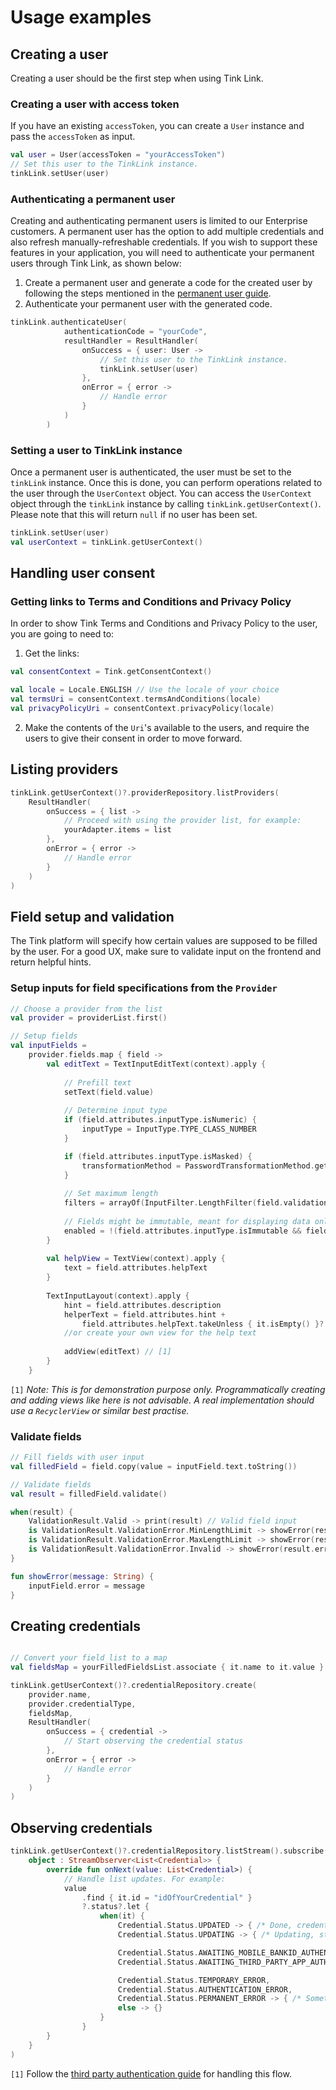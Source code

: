 # Usage examples

## Creating a user

Creating a user should be the first step when using Tink Link.

### Creating a user with access token

If you have an existing `accessToken`, you can create a `User` instance and pass the `accessToken` as input.

```kotlin
val user = User(accessToken = "yourAccessToken")
// Set this user to the TinkLink instance.
tinkLink.setUser(user)
```

### Authenticating a permanent user

Creating and authenticating permanent users is limited to our Enterprise customers. A permanent user has the option to add multiple credentials and also refresh manually-refreshable credentials. 
If you wish to support these features in your application, you will need to authenticate your permanent users through Tink Link, as shown below:

1. Create a permanent user and generate a code for the created user by following the steps mentioned in the [permanent user guide](https://docs.tink.com/resources/tutorials/permanent-users).
2. Authenticate your permanent user with the generated code.

```kotlin
tinkLink.authenticateUser(
            authenticationCode = "yourCode",
            resultHandler = ResultHandler(
                onSuccess = { user: User ->
                    // Set this user to the TinkLink instance.
                    tinkLink.setUser(user)
                },
                onError = { error ->
                    // Handle error
                }
            )
        )
```
### Setting a user to TinkLink instance

Once a permanent user is authenticated, the user must be set to the `tinkLink` instance. Once this is done, you can perform operations related to the user through the `UserContext` object. 
You can access the `UserContext` object through the `tinkLink` instance by calling `tinkLink.getUserContext()`. Please note that this will return `null` if no user has been set.

```kotlin
tinkLink.setUser(user)
val userContext = tinkLink.getUserContext()
```

## Handling user consent

### Getting links to Terms and Conditions and Privacy Policy

In order to show Tink Terms and Conditions and Privacy Policy to the user, you are going to need to:

1. Get the links:

```kotlin
val consentContext = Tink.getConsentContext()

val locale = Locale.ENGLISH // Use the locale of your choice
val termsUri = consentContext.termsAndConditions(locale)
val privacyPolicyUri = consentContext.privacyPolicy(locale)
```

2. Make the contents of the `Uri`'s available to the users, and require the users to give their consent in order to move forward.

## Listing providers

```kotlin
tinkLink.getUserContext()?.providerRepository.listProviders(
    ResultHandler(
        onSuccess = { list ->
            // Proceed with using the provider list, for example:
            yourAdapter.items = list
        },
        onError = { error ->
            // Handle error
        }
    )
)
```

## Field setup and validation

The Tink platform will specify how certain values are supposed to be filled by the user. For a good UX, make sure to validate input on the frontend and return helpful hints.

### Setup inputs for field specifications from the `Provider`
```kotlin
// Choose a provider from the list
val provider = providerList.first()

// Setup fields
val inputFields = 
    provider.fields.map { field ->
        val editText = TextInputEditText(context).apply {
        
            // Prefill text
            setText(field.value)
            
            // Determine input type
            if (field.attributes.inputType.isNumeric) {
                inputType = InputType.TYPE_CLASS_NUMBER
            }

            if (field.attributes.inputType.isMasked) {
                transformationMethod = PasswordTransformationMethod.getInstance()
            }
            
            // Set maximum length
            filters = arrayOf(InputFilter.LengthFilter(field.validationRules.maxLength))
            
            // Fields might be immutable, meant for displaying data only
            enabled = !(field.attributes.inputType.isImmutable && field.value.isNotEmpty())
        }
        
        val helpView = TextView(context).apply {
            text = field.attributes.helpText
        }
        
        TextInputLayout(context).apply {
            hint = field.attributes.description
            helperText = field.attributes.hint +
                field.attributes.helpText.takeUnless { it.isEmpty() }?.let { "\n\n$it" }.orEmpty()
            //or create your own view for the help text
            
            addView(editText) // [1]
        }
    }
```
`[1]` _Note: This is for demonstration purpose only. Programmatically creating and adding views like here is not advisable. A real implementation should use a `RecyclerView` or similar best practise._

### Validate fields

```kotlin
// Fill fields with user input
val filledField = field.copy(value = inputField.text.toString())

// Validate fields
val result = filledField.validate()

when(result) {
    ValidationResult.Valid -> print(result) // Valid field input
    is ValidationResult.ValidationError.MinLengthLimit -> showError(result.errorMessage)
    is ValidationResult.ValidationError.MaxLengthLimit -> showError(result.errorMessage)
    is ValidationResult.ValidationError.Invalid -> showError(result.errorMessage)
}

fun showError(message: String) {
    inputField.error = message
}
```

## Creating credentials
```kotlin

// Convert your field list to a map
val fieldsMap = yourFilledFieldsList.associate { it.name to it.value }

tinkLink.getUserContext()?.credentialRepository.create(
    provider.name,
    provider.credentialType,
    fieldsMap,
    ResultHandler(
        onSuccess = { credential ->
            // Start observing the credential status
        },
        onError = { error ->
            // Handle error
        }
    )
)
```

## Observing credentials
```kotlin
tinkLink.getUserContext()?.credentialRepository.listStream().subscribe(
    object : StreamObserver<List<Credential>> {
        override fun onNext(value: List<Credential>) {
            // Handle list updates. For example:
            value
                .find { it.id = "idOfYourCredential" }
                ?.status?.let {
                    when(it) {
                        Credential.Status.UPDATED -> { /* Done, credential is added */ }
                        Credential.Status.UPDATING -> { /* Updating, statusPayload will contain more info */ }

                        Credential.Status.AWAITING_MOBILE_BANKID_AUTHENTICATION,
                        Credential.Status.AWAITING_THIRD_PARTY_APP_AUTHENTICATION -> { /* [1] */ }

                        Credential.Status.TEMPORARY_ERROR,
                        Credential.Status.AUTHENTICATION_ERROR,
                        Credential.Status.PERMANENT_ERROR -> { /* Something went wrong, handle error */ }
                        else -> {}
                    }
                }
        }
    }
)
```
`[1]` Follow the [third party authentication guide](/third-party-authentication.md) for handling this flow.




